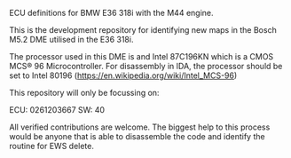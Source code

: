 ECU definitions for BMW E36 318i with the M44 engine.

This is the development repository for identifying new maps in the Bosch M5.2 DME utilised in the E36 318i.

The processor used in this DME is and Intel 87C196KN which is a CMOS MCS® 96 Microcontroller.
For disassembly in IDA, the processor should be set to Intel 80196 (https://en.wikipedia.org/wiki/Intel_MCS-96)

This repository will only be focussing on:

ECU: 0261203667
SW: 40


All verified contributions are welcome. The biggest help to this process would be anyone that is able to disassemble the code and identify the routine for EWS delete.
